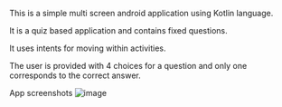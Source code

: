 This is a simple multi screen android application using Kotlin language.

It is a quiz based application and contains fixed questions.

It uses intents for moving within activities.

The user is provided with 4 choices for a question and only one corresponds to the correct answer.


App screenshots
![image](https://user-images.githubusercontent.com/57948315/164700623-920428e1-df73-4b14-9f25-c44612c16575.png)
